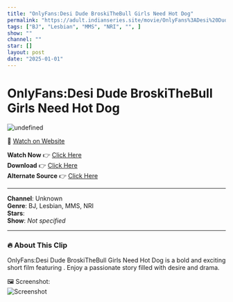 ```yaml
---
title: "OnlyFans:Desi Dude BroskiTheBull Girls Need Hot Dog"
permalink: "https://adult.indianseries.site/movie/OnlyFans%3ADesi%20Dude%20BroskiTheBull%20Girls%20Need%20Hot%20Dog"
tags: ["BJ", "Lesbian", "MMS", "NRI", "", ]
show: ""
channel: ""
star: []
layout: post
date: "2025-01-01"
---
```


# OnlyFans:Desi Dude BroskiTheBull Girls Need Hot Dog

![undefined](https://desisins.com/wp-content/uploads/2024/09/Bros-IT-DesiSins.com_.jpg)

🔗 [Watch on Website](https://adult.indianseries.site/movie/OnlyFans%3ADesi%20Dude%20BroskiTheBull%20Girls%20Need%20Hot%20Dog)

**Watch Now** 👉 [Click Here](https://adult.indianseries.site/movie/OnlyFans%3ADesi%20Dude%20BroskiTheBull%20Girls%20Need%20Hot%20Dog)  
**Download** 👉 [Click Here](https://adult.indianseries.site/movie/OnlyFans%3ADesi%20Dude%20BroskiTheBull%20Girls%20Need%20Hot%20Dog)  
**Alternate Source** 👉 [Click Here](https://adult.indianseries.site/movie/OnlyFans%3ADesi%20Dude%20BroskiTheBull%20Girls%20Need%20Hot%20Dog)

---

**Channel**: Unknown  
**Genre**: BJ, Lesbian, MMS, NRI  
**Stars**:   
**Show**: *Not specified*

---

### 🔥 About This Clip

OnlyFans:Desi Dude BroskiTheBull Girls Need Hot Dog is a bold and exciting short film featuring . Enjoy a passionate story filled with desire and drama.
 
🖼️ Screenshot:  
![Screenshot](https://desisins.com/wp-content/uploads/2024/09/Bros-IT-DesiSins.com_.jpg)
